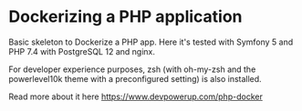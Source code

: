 # Dockerizing a PHP application

Basic skeleton to Dockerize a PHP app. Here it's tested with Symfony 5 and PHP 7.4 with PostgreSQL 12 and nginx.

For developer experience purposes, zsh (with oh-my-zsh and the powerlevel10k theme with a preconfigured setting) is also installed.

Read more about it here https://www.devpowerup.com/php-docker
